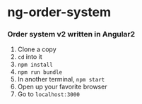 # ng-order-system

### Order system v2 written in Angular2

1. Clone a copy
2. `cd` into it
3. `npm install`
4. `npm run bundle`
5. In another terminal, `npm start`
6. Open up your favorite browser
7. Go to `localhost:3000`